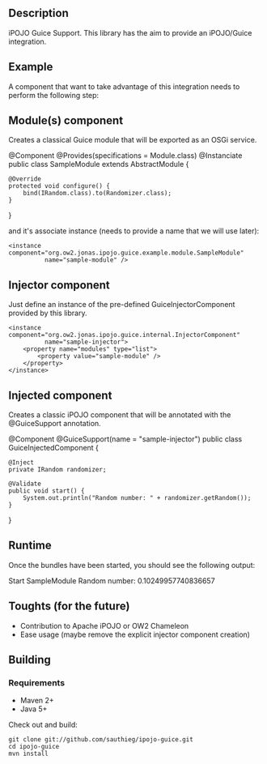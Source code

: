 Description
-----------

iPOJO Guice Support.
This library has the aim to provide an iPOJO/Guice integration.

Example
--------

A component that want to take advantage of this integration needs to perform the following step:

## Module(s) component

Creates a classical Guice module that will be exported as an OSGi service.

   @Component
   @Provides(specifications = Module.class)
   @Instanciate
   public class SampleModule extends AbstractModule {

	@Override
	protected void configure() {
		bind(IRandom.class).to(Randomizer.class);
	}
   }

and it's associate instance (needs to provide a name that we will use later):

   <ipojo xmlns:xsi="http://www.w3.org/2001/XMLSchema-instance"
       xsi:schemaLocation="org.apache.felix.ipojo http://felix.apache.org/ipojo/schemas/CURRENT/core.xsd"
       xmlns="org.apache.felix.ipojo">

	<instance component="org.ow2.jonas.ipojo.guice.example.module.SampleModule"
	          name="sample-module" />

   </ipojo>


## Injector component

Just define an instance of the pre-defined GuiceInjectorComponent provided by this library.

   <ipojo xmlns:xsi="http://www.w3.org/2001/XMLSchema-instance"
       xsi:schemaLocation="org.apache.felix.ipojo http://felix.apache.org/ipojo/schemas/CURRENT/core.xsd"
       xmlns="org.apache.felix.ipojo">

	<instance component="org.ow2.jonas.ipojo.guice.internal.InjectorComponent"
	          name="sample-injector">
	    <property name="modules" type="list">
	        <property value="sample-module" />
	    </property>
	</instance>

   </ipojo>

## Injected component

Creates a classic iPOJO component that will be annotated with the @GuiceSupport annotation.

   @Component
   @GuiceSupport(name = "sample-injector")
   public class GuiceInjectedComponent {

	@Inject
	private IRandom randomizer;

	@Validate
	public void start() {
		System.out.println("Random number: " + randomizer.getRandom());
	}
   }

## Runtime

Once the bundles have been started, you should see the following output:

   Start SampleModule
   Random number: 0.10249957740836657

Toughts (for the future)
--------

* Contribution to Apache iPOJO or OW2 Chameleon
* Ease usage (maybe remove the explicit injector component creation)

Building
--------

### Requirements

* Maven 2+
* Java 5+

Check out and build:

    git clone git://github.com/sauthieg/ipojo-guice.git
    cd ipojo-guice
    mvn install
